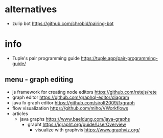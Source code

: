 # alternatives
* zulip bot https://github.com/chrobid/pairing-bot

# info
- Tuple's pair programming guide https://tuple.app/pair-programming-guide/

## menu - graph editing
- js framework for creating node editors https://github.com/retejs/rete
- graph editor https://github.com/graphql-editor/diagram
- java fx graph editor https://github.com/sirolf2009/fxgraph
- flow visualization https://github.com/miho/VWorkflows
- articles
    - java graphs https://www.baeldung.com/java-graphs
        - grapht https://jgrapht.org/guide/UserOverview
            - visualize with graphvis https://www.graphviz.org/
